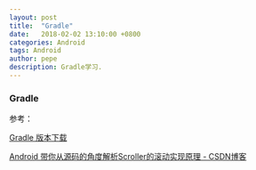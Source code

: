```yaml
---
layout: post
title:  "Gradle"
date:   2018-02-02 13:10:00 +0800
categories: Android
tags: Android
author: pepe
description: Gradle学习.
---
```


### Gradle


参考：

[Gradle 版本下载](http://services.gradle.org/distributions/)

[Android 带你从源码的角度解析Scroller的滚动实现原理 - CSDN博客](http://blog.csdn.net/xiaanming/article/details/17483273)

[xiaanming-url]: http://blog.csdn.net/xiaanming
